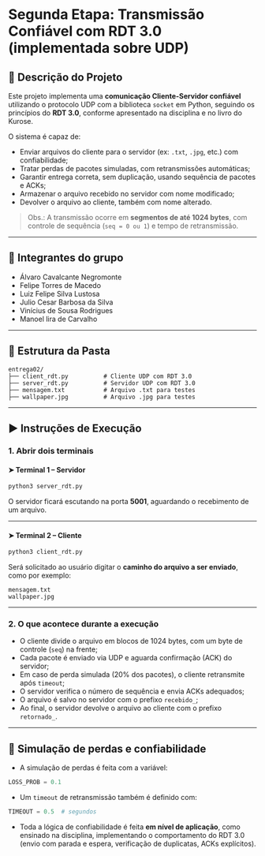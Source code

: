
# Segunda Etapa: Transmissão Confiável com RDT 3.0 (implementada sobre UDP)

## 📄 Descrição do Projeto

Este projeto implementa uma **comunicação Cliente-Servidor confiável** utilizando o protocolo UDP com a biblioteca `socket` em Python, seguindo os princípios do **RDT 3.0**, conforme apresentado na disciplina e no livro do Kurose.

O sistema é capaz de:

- Enviar arquivos do cliente para o servidor (ex: `.txt`, `.jpg`, etc.) com confiabilidade;
- Tratar perdas de pacotes simuladas, com retransmissões automáticas;
- Garantir entrega correta, sem duplicação, usando sequência de pacotes e ACKs;
- Armazenar o arquivo recebido no servidor com nome modificado;
- Devolver o arquivo ao cliente, também com nome alterado.

> Obs.: A transmissão ocorre em **segmentos de até 1024 bytes**, com controle de sequência (`seq = 0 ou 1`) e tempo de retransmissão.

---

## 👥 Integrantes do grupo

- Álvaro Cavalcante Negromonte
- Felipe Torres de Macedo
- Luiz Felipe Silva Lustosa
- Julio Cesar Barbosa da Silva
- Vinícius de Sousa Rodrigues
- Manoel lira de Carvalho

---

## 📁 Estrutura da Pasta

```
entrega02/
├── client_rdt.py          # Cliente UDP com RDT 3.0
├── server_rdt.py          # Servidor UDP com RDT 3.0
├── mensagem.txt           # Arquivo .txt para testes
├── wallpaper.jpg          # Arquivo .jpg para testes
```

---

## ▶️ Instruções de Execução

### 1. Abrir dois terminais

#### ➤ Terminal 1 – Servidor

```bash
python3 server_rdt.py
```

O servidor ficará escutando na porta **5001**, aguardando o recebimento de um arquivo.

---

#### ➤ Terminal 2 – Cliente

```bash
python3 client_rdt.py
```

Será solicitado ao usuário digitar o **caminho do arquivo a ser enviado**, como por exemplo:

```
mensagem.txt
wallpaper.jpg
```

---

### 2. O que acontece durante a execução

- O cliente divide o arquivo em blocos de 1024 bytes, com um byte de controle (`seq`) na frente;
- Cada pacote é enviado via UDP e aguarda confirmação (ACK) do servidor;
- Em caso de perda simulada (20% dos pacotes), o cliente retransmite após `timeout`;
- O servidor verifica o número de sequência e envia ACKs adequados;
- O arquivo é salvo no servidor com o prefixo `recebido_`;
- Ao final, o servidor devolve o arquivo ao cliente com o prefixo `retornado_`.

---

## 🧪 Simulação de perdas e confiabilidade

- A simulação de perdas é feita com a variável:
```python
LOSS_PROB = 0.1
```
- Um `timeout` de retransmissão também é definido com:
```python
TIMEOUT = 0.5  # segundos
```

- Toda a lógica de confiabilidade é feita **em nível de aplicação**, como ensinado na disciplina, implementando o comportamento do RDT 3.0 (envio com parada e espera, verificação de duplicatas, ACKs explícitos).

